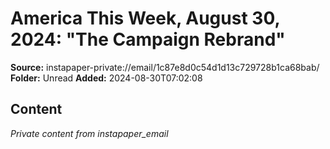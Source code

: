 # America This Week, August 30, 2024: "The Campaign Rebrand"

**Source:** instapaper-private://email/1c87e8d0c54d1d13c729728b1ca68bab/
**Folder:** Unread
**Added:** 2024-08-30T07:02:08




## Content
*Private content from instapaper_email*
